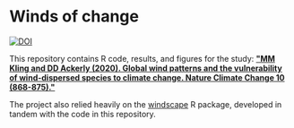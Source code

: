 # Winds of change

[![DOI](https://zenodo.org/badge/267161663.svg)](https://zenodo.org/badge/latestdoi/267161663)

This repository contains R code, results, and figures for the study: [**"MM Kling and DD Ackerly (2020). Global wind patterns and the vulnerability of wind-dispersed species to climate change. Nature Climate Change 10 (868-875)."**](https://www.nature.com/articles/s41558-020-0848-3)

The project also relied heavily on the [windscape](https://github.com/matthewkling/windscape) R package, developed in tandem with the code in this repository.
